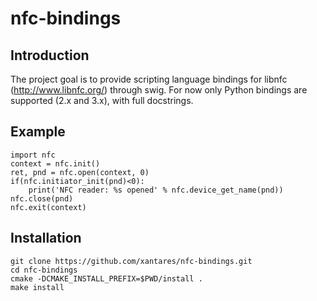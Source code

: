 nfc-bindings
============

Introduction
------------

The project goal is to provide scripting language bindings for libnfc (http://www.libnfc.org/) through swig.
For now only Python bindings are supported (2.x and 3.x), with full docstrings.

Example
-------

    import nfc
    context = nfc.init()
    ret, pnd = nfc.open(context, 0)
    if(nfc.initiator_init(pnd)<0):
        print('NFC reader: %s opened' % nfc.device_get_name(pnd))
    nfc.close(pnd)
    nfc.exit(context)

Installation
------------

    git clone https://github.com/xantares/nfc-bindings.git
    cd nfc-bindings
    cmake -DCMAKE_INSTALL_PREFIX=$PWD/install .
    make install
